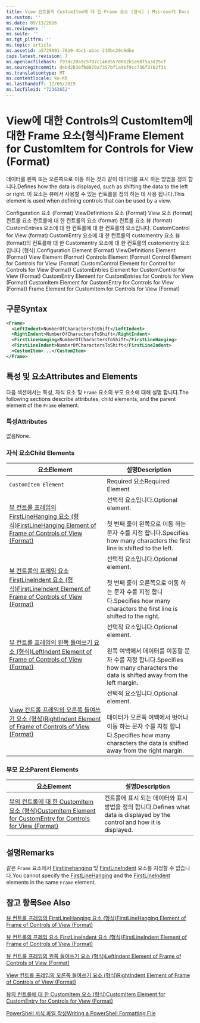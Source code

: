 ```yaml
---
title: View 컨트롤의 CustomItem에 대 한 Frame 요소 (형식) | Microsoft Docs
ms.custom: ''
ms.date: 09/13/2016
ms.reviewer: ''
ms.suite: ''
ms.tgt_pltfrm: ''
ms.topic: article
ms.assetid: a5729091-78a9-4bc1-abac-210bc20c6dbe
caps.latest.revision: 7
ms.openlocfilehash: f93dc20a9c5f87c14605578062b1e60f5a3d25cf
ms.sourcegitcommit: debd2b38fb8070a7357bf1a4bf9cc736f3702f31
ms.translationtype: MT
ms.contentlocale: ko-KR
ms.lasthandoff: 12/05/2019
ms.locfileid: "72363652"
---
```

# <a name="frame-element-for-customitem-for-controls-for-view-format"></a><span data-ttu-id="27fba-102">View에 대한 Controls의 CustomItem에 대한 Frame 요소(형식)</span><span class="sxs-lookup"><span data-stu-id="27fba-102">Frame Element for CustomItem for Controls for View (Format)</span></span>

<span data-ttu-id="27fba-103">데이터를 왼쪽 또는 오른쪽으로 이동 하는 것과 같이 데이터를 표시 하는 방법을 정의 합니다.</span><span class="sxs-lookup"><span data-stu-id="27fba-103">Defines how the data is displayed, such as shifting the data to the left or right.</span></span> <span data-ttu-id="27fba-104">이 요소는 뷰에서 사용할 수 있는 컨트롤을 정의 하는 데 사용 됩니다.</span><span class="sxs-lookup"><span data-stu-id="27fba-104">This element is used when defining controls that can be used by a view.</span></span>

<span data-ttu-id="27fba-105">Configuration 요소 (Format) ViewDefinitions 요소 (Format) View 요소 (format) 컨트롤 요소 컨트롤에 대 한 컨트롤의 요소 (format) 컨트롤 요소 뷰 (format) CustomEntries 요소에 대 한 컨트롤에 대 한 컨트롤의 요소입니다. CustomControl for View (format) CustomEntry 요소에 대 한 컨트롤의 customentry 요소 뷰 (format)의 컨트롤에 대 한 Customentry 요소에 대 한 컨트롤의 customentry 요소입니다 (형식).</span><span class="sxs-lookup"><span data-stu-id="27fba-105">Configuration Element (Format) ViewDefinitions Element (Format) View Element (Format) Controls Element (Format) Control Element for Controls for View (Format) CustomControl Element for Control for Controls for View (Format) CustomEntries Element for CustomControl for View (Format) CustomEntry Element for CustomEntries for Controls for View (Format) CustomItem Element for CustomEntry for Controls for View (Format) Frame Element for CustomItem for Controls for View (Format)</span></span>

## <a name="syntax"></a><span data-ttu-id="27fba-106">구문</span><span class="sxs-lookup"><span data-stu-id="27fba-106">Syntax</span></span>

```xml
<Frame>
  <LeftIndent>NumberOfCharactersToShift</LeftIndent>
  <RightIndent>NumberOfCharactersToShift</RightIndent>
  <FirstLineHanging>NumberOfCharactersToShift</FirstLineHanging>
  <FirstLineIndent>NumberOfCharactersToShift</FirstLineIndent>
  <CustomItem>...</CustomItem>
</Frame>
```

## <a name="attributes-and-elements"></a><span data-ttu-id="27fba-107">특성 및 요소</span><span class="sxs-lookup"><span data-stu-id="27fba-107">Attributes and Elements</span></span>

<span data-ttu-id="27fba-108">다음 섹션에서는 특성, 자식 요소 및 `Frame` 요소의 부모 요소에 대해 설명 합니다.</span><span class="sxs-lookup"><span data-stu-id="27fba-108">The following sections describe attributes, child elements, and the parent element of the `Frame` element.</span></span>

### <a name="attributes"></a><span data-ttu-id="27fba-109">특성</span><span class="sxs-lookup"><span data-stu-id="27fba-109">Attributes</span></span>

<span data-ttu-id="27fba-110">없음</span><span class="sxs-lookup"><span data-stu-id="27fba-110">None.</span></span>

### <a name="child-elements"></a><span data-ttu-id="27fba-111">자식 요소</span><span class="sxs-lookup"><span data-stu-id="27fba-111">Child Elements</span></span>

|<span data-ttu-id="27fba-112">요소</span><span class="sxs-lookup"><span data-stu-id="27fba-112">Element</span></span>|<span data-ttu-id="27fba-113">설명</span><span class="sxs-lookup"><span data-stu-id="27fba-113">Description</span></span>|
|-------------|-----------------|
|`CustomItem Element`|<span data-ttu-id="27fba-114">Required 요소</span><span class="sxs-lookup"><span data-stu-id="27fba-114">Required Element</span></span>|
|[<span data-ttu-id="27fba-115">뷰 컨트롤 프레임의 FirstLineHanging 요소 (형식)</span><span class="sxs-lookup"><span data-stu-id="27fba-115">FirstLineHanging Element of Frame of Controls of View (Format)</span></span>](./firstlinehanging-element-for-frame-for-controls-for-view-format.md)|<span data-ttu-id="27fba-116">선택적 요소입니다.</span><span class="sxs-lookup"><span data-stu-id="27fba-116">Optional element.</span></span><br /><br /> <span data-ttu-id="27fba-117">첫 번째 줄이 왼쪽으로 이동 하는 문자 수를 지정 합니다.</span><span class="sxs-lookup"><span data-stu-id="27fba-117">Specifies how many characters the first line is shifted to the left.</span></span>|
|[<span data-ttu-id="27fba-118">뷰 컨트롤의 프레임 요소 FirstLineIndent 요소 (형식)</span><span class="sxs-lookup"><span data-stu-id="27fba-118">FirstLineIndent Element of Frame of Controls of View (Format)</span></span>](./firstlineindent-element-for-frame-for-controls-for-view-format.md)|<span data-ttu-id="27fba-119">선택적 요소입니다.</span><span class="sxs-lookup"><span data-stu-id="27fba-119">Optional element.</span></span><br /><br /> <span data-ttu-id="27fba-120">첫 번째 줄이 오른쪽으로 이동 하는 문자 수를 지정 합니다.</span><span class="sxs-lookup"><span data-stu-id="27fba-120">Specifies how many characters the first line is shifted to the right.</span></span>|
|[<span data-ttu-id="27fba-121">뷰 컨트롤 프레임의 왼쪽 들여쓰기 요소 (형식)</span><span class="sxs-lookup"><span data-stu-id="27fba-121">LeftIndent Element of Frame of Controls of View (Format)</span></span>](./leftindent-element-for-frame-for-controls-for-view-format.md)|<span data-ttu-id="27fba-122">선택적 요소입니다.</span><span class="sxs-lookup"><span data-stu-id="27fba-122">Optional element.</span></span><br /><br /> <span data-ttu-id="27fba-123">왼쪽 여백에서 데이터를 이동할 문자 수를 지정 합니다.</span><span class="sxs-lookup"><span data-stu-id="27fba-123">Specifies how many characters the data is shifted away from the left margin.</span></span>|
|[<span data-ttu-id="27fba-124">View 컨트롤 프레임의 오른쪽 들여쓰기 요소 (형식)</span><span class="sxs-lookup"><span data-stu-id="27fba-124">RightIndent Element of Frame of Controls of View (Format)</span></span>](./rightindent-element-for-frame-for-controls-for-view-format.md)|<span data-ttu-id="27fba-125">선택적 요소입니다.</span><span class="sxs-lookup"><span data-stu-id="27fba-125">Optional element.</span></span><br /><br /> <span data-ttu-id="27fba-126">데이터가 오른쪽 여백에서 벗어나 이동 하는 문자 수를 지정 합니다.</span><span class="sxs-lookup"><span data-stu-id="27fba-126">Specifies how many characters the data is shifted away from the right margin.</span></span>|

### <a name="parent-elements"></a><span data-ttu-id="27fba-127">부모 요소</span><span class="sxs-lookup"><span data-stu-id="27fba-127">Parent Elements</span></span>

|<span data-ttu-id="27fba-128">요소</span><span class="sxs-lookup"><span data-stu-id="27fba-128">Element</span></span>|<span data-ttu-id="27fba-129">설명</span><span class="sxs-lookup"><span data-stu-id="27fba-129">Description</span></span>|
|-------------|-----------------|
|[<span data-ttu-id="27fba-130">뷰의 컨트롤에 대 한 CustomItem 요소 (형식)</span><span class="sxs-lookup"><span data-stu-id="27fba-130">CustomItem Element for CustomEntry for Controls for View (Format)</span></span>](./customitem-element-for-customentry-for-controls-for-view-format.md)|<span data-ttu-id="27fba-131">컨트롤에 표시 되는 데이터와 표시 방법을 정의 합니다.</span><span class="sxs-lookup"><span data-stu-id="27fba-131">Defines what data is displayed by the control and how it is displayed.</span></span>|

## <a name="remarks"></a><span data-ttu-id="27fba-132">설명</span><span class="sxs-lookup"><span data-stu-id="27fba-132">Remarks</span></span>

<span data-ttu-id="27fba-133">같은 `Frame` 요소에서 [Firstlinehanging](./firstlinehanging-element-for-frame-for-controls-for-view-format.md) 및 [FirstLineIndent](./firstlineindent-element-for-frame-for-controls-for-view-format.md) 요소를 지정할 수 없습니다.</span><span class="sxs-lookup"><span data-stu-id="27fba-133">You cannot specify the [FirstLineHanging](./firstlinehanging-element-for-frame-for-controls-for-view-format.md) and the [FirstLineIndent](./firstlineindent-element-for-frame-for-controls-for-view-format.md) elements in the same `Frame` element.</span></span>

## <a name="see-also"></a><span data-ttu-id="27fba-134">참고 항목</span><span class="sxs-lookup"><span data-stu-id="27fba-134">See Also</span></span>

[<span data-ttu-id="27fba-135">뷰 컨트롤 프레임의 FirstLineHanging 요소 (형식)</span><span class="sxs-lookup"><span data-stu-id="27fba-135">FirstLineHanging Element of Frame of Controls of View (Format)</span></span>](./firstlinehanging-element-for-frame-for-controls-for-view-format.md)

[<span data-ttu-id="27fba-136">뷰 컨트롤의 프레임 요소 FirstLineIndent 요소 (형식)</span><span class="sxs-lookup"><span data-stu-id="27fba-136">FirstLineIndent Element of Frame of Controls of View (Format)</span></span>](./firstlineindent-element-for-frame-for-controls-for-view-format.md)

[<span data-ttu-id="27fba-137">뷰 컨트롤 프레임의 왼쪽 들여쓰기 요소 (형식)</span><span class="sxs-lookup"><span data-stu-id="27fba-137">LeftIndent Element of Frame of Controls of View (Format)</span></span>](./leftindent-element-for-frame-for-controls-for-view-format.md)

[<span data-ttu-id="27fba-138">View 컨트롤 프레임의 오른쪽 들여쓰기 요소 (형식)</span><span class="sxs-lookup"><span data-stu-id="27fba-138">RightIndent Element of Frame of Controls of View (Format)</span></span>](./rightindent-element-for-frame-for-controls-for-view-format.md)

[<span data-ttu-id="27fba-139">뷰의 컨트롤에 대 한 CustomItem 요소 (형식)</span><span class="sxs-lookup"><span data-stu-id="27fba-139">CustomItem Element for CustomEntry for Controls for View (Format)</span></span>](./customitem-element-for-customentry-for-controls-for-view-format.md)

[<span data-ttu-id="27fba-140">PowerShell 서식 파일 작성</span><span class="sxs-lookup"><span data-stu-id="27fba-140">Writing a PowerShell Formatting File</span></span>](./writing-a-powershell-formatting-file.md)
